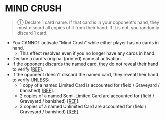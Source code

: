 # MIND CRUSH

> ① Declare 1 card name. If that card is in your opponent's hand, they must discard all copies of it from their hand. If it is not, you randomly discard 1 card.

*   You CANNOT activate "Mind Crush" while either player has no cards in hand.
    *   This effect resolves even if you no longer have any cards in hand.
*   Declare a card's original (printed) name at activation.
*   If the opponent discards the named card, they do not reveal their hand to verify \[[REF](https://www.pojo.biz/board/showthread.php?t=822229)\].
*   If the opponent doesn't discard the named card, they reveal their hand to verify UNLESS:
    *   1 copy of a named Limited Card is accounted for (field / Graveyard / banished) \[[REF](https://www.pojo.biz/board/showthread.php?t=822229)\].
    *   2 copies of a named Semi-Limited Card are accounted for (field / Graveyard / banished) \[[REF](https://www.pojo.biz/board/showthread.php?t=822229)\].
    *   3 copies of a named Unlimited Card are accounted for (field / Graveyard / banished) \[[REF](https://www.pojo.biz/board/showthread.php?t=822229)\].
